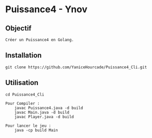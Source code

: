 # Puissance4 - Ynov

## Objectif

    Créer un Puissance4 en Golang.

## Installation

    git clone https://github.com/YaniceHourcade/Puissance4_Cli.git

## Utilisation 

    cd Puissance4_Cli

    Pour Compiler :
        javac Puissance4.java -d build
        javac Main.java -d build
        javac Player.java -d build 

    Pour lancer le jeu :
        java -cp build Main